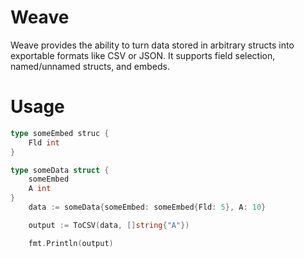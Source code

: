 # Weave

Weave provides the ability to turn data stored in arbitrary structs into exportable formats like CSV or JSON.
It supports field selection, named/unnamed structs, and embeds.

# Usage

```go
type someEmbed struc {
	Fld int
}

type someData struct {
	someEmbed
	A int
}
	data := someData{someEmbed: someEmbed{Fld: 5}, A: 10}

	output := ToCSV(data, []string{"A"})

	fmt.Println(output)
```

